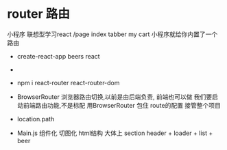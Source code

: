 # router 路由
小程序 联想型学习react
/page index tabber my cart 小程序就给你内置了一个路由
- create-react-app beers react
- 
- npm i react-router react-router-dom
- BrowserRouter 浏览器路由切换,以前是由后端负责,
    前端也可以做 我们要启动前端路由功能,不是标配
    用BrowserRouter 包住 route的配置 接管整个项目
- <Route path="" component=""/>
        location.path

- Main.js 组件化 切图化 
html结构 大体上 section
header + loader + list + beer